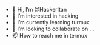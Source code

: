 - 👋 Hi, I’m @Hackerltan
- 👀 I’m interested in hacking 
- 🌱 I’m currently learning turmux
- 💞️ I’m looking to collaborate on ...
- 📫 How to reach me in termux


<!---
Hackerltan/Hackerltan is a ✨ special ✨ repository because its `README.md` (this file) appears on your GitHub profile.
You can click the Preview link to take a look at your changes.
--->
